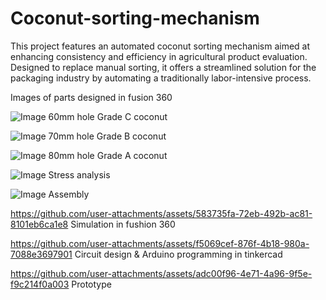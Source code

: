 # Coconut-sorting-mechanism
This project features an automated coconut sorting mechanism aimed at enhancing consistency and efficiency in agricultural product evaluation. Designed to replace manual sorting, it offers a streamlined solution for the packaging industry by automating a traditionally labor-intensive process.

Images of parts designed in  fusion 360

![Image](https://github.com/user-attachments/assets/9bb02c7e-fae3-454f-b92b-946d12ea4543)
                                               60mm hole Grade C coconut

![Image](https://github.com/user-attachments/assets/6bdd7040-87ad-4612-ade0-6127a38ad56d)
                                               70mm hole Grade B coconut

![Image](https://github.com/user-attachments/assets/f621f645-adf3-4206-960f-69e18bbda463)
                                               80mm hole Grade A coconut

![Image](https://github.com/user-attachments/assets/abb550d1-c488-4b3a-909b-ce77a7aa51f9)
Stress analysis 

![Image](https://github.com/user-attachments/assets/486b7108-5aa7-47b4-a7b8-d16aad2ec89d)
                                                             Assembly 

https://github.com/user-attachments/assets/583735fa-72eb-492b-ac81-8101eb6ca1e8
Simulation in fushion 360

https://github.com/user-attachments/assets/f5069cef-876f-4b18-980a-7088e3697901
Circuit design & Arduino programming in tinkercad

https://github.com/user-attachments/assets/adc00f96-4e71-4a96-9f5e-f9c214f0a003
Prototype
